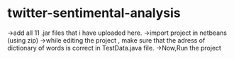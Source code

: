 # twitter-sentimental-analysis
->add all 11 .jar files that i have uploaded here.
->import project in netbeans (using zip)
->while editing the project , make sure that the adress of dictionary of words is correct in TestData.java file.
->Now,Run the project

